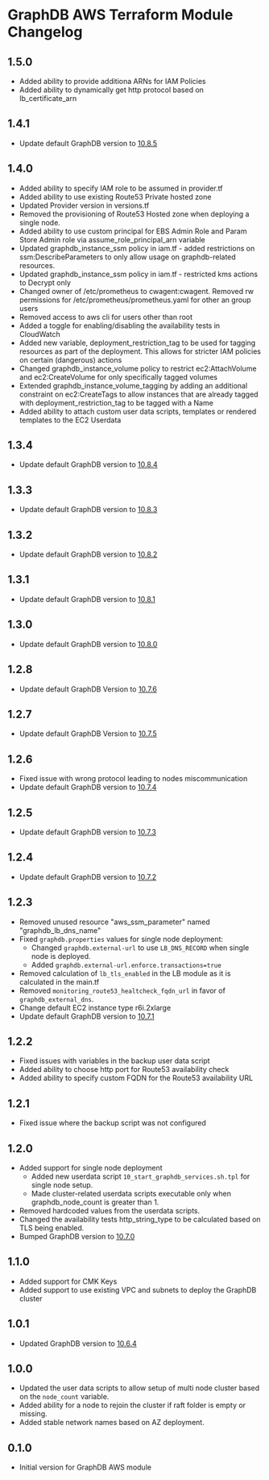 # GraphDB AWS Terraform Module Changelog

## 1.5.0
* Added ability to provide additiona ARNs for IAM Policies
* Added ability to dynamically get http protocol based on lb_certificate_arn

## 1.4.1

* Update default GraphDB version to [10.8.5](https://graphdb.ontotext.com/documentation/10.8/release-notes.html#graphdb-10-8-5)

## 1.4.0

* Added ability to specify IAM role to be assumed in provider.tf
* Added ability to use existing Route53 Private hosted zone
* Updated Provider version in versions.tf
* Removed the provisioning of Route53 Hosted zone when deploying a single node.
* Added ability to use custom principal for EBS Admin Role and Param Store Admin role via assume_role_principal_arn variable
* Updated graphdb_instance_ssm policy in iam.tf - added restrictions on ssm:DescribeParameters to only allow usage on graphdb-related resources.
* Updated graphdb_instance_ssm policy in iam.tf - restricted kms actions to Decrypt only
* Changed owner of /etc/prometheus to cwagent:cwagent. Removed rw permissions for /etc/prometheus/prometheus.yaml for other an group users
* Removed access to aws cli for users other than root
* Added a toggle for enabling/disabling the availability tests in CloudWatch
* Added new variable, deployment_restriction_tag to be used for tagging resources as part of the deployment. This allows for stricter IAM policies on certain (dangerous) actions
* Changed graphdb_instance_volume policy to restrict ec2:AttachVolume and ec2:CreateVolume for only specifically tagged volumes
* Extended graphdb_instance_volume_tagging by adding an additional constraint on ec2:CreateTags to allow instances that are already tagged with deployment_restriction_tag to be tagged with a Name
* Added ability to attach custom user data scripts, templates or rendered templates to the EC2 Userdata

## 1.3.4

* Update default GraphDB version to [10.8.4](https://graphdb.ontotext.com/documentation/10.8/release-notes.html#graphdb-10-8-4)

## 1.3.3

* Update default GraphDB version to [10.8.3](https://graphdb.ontotext.com/documentation/10.8/release-notes.html#graphdb-10-8-3)

## 1.3.2

* Update default GraphDB version to [10.8.2](https://graphdb.ontotext.com/documentation/10.8/release-notes.html#graphdb-10-8-2)

## 1.3.1

* Update default GraphDB version to [10.8.1](https://graphdb.ontotext.com/documentation/10.8/release-notes.html#graphdb-10-8-1)

## 1.3.0

* Update default GraphDB version to [10.8.0](https://graphdb.ontotext.com/documentation/10.8/release-notes.html#graphdb-10-8-0)

## 1.2.8

* Update default GraphDB Version to [10.7.6](https://graphdb.ontotext.com/documentation/10.7/release-notes.html#graphdb-10-7-6)

## 1.2.7
* Update default GraphDB Version to [10.7.5](https://graphdb.ontotext.com/documentation/10.7/release-notes.html#graphdb-10-7-5)

## 1.2.6

* Fixed issue with wrong protocol leading to nodes miscommunication
* Update default GraphDB version to [10.7.4](https://graphdb.ontotext.com/documentation/10.7/release-notes.html#graphdb-10-7-4)

## 1.2.5

* Update default GraphDB version to [10.7.3](https://graphdb.ontotext.com/documentation/10.7/release-notes.html#graphdb-10-7-3)

## 1.2.4

* Update default GraphDB version to [10.7.2](https://graphdb.ontotext.com/documentation/10.7/release-notes.html#graphdb-10-7-2)

## 1.2.3

* Removed unused resource "aws_ssm_parameter" named "graphdb_lb_dns_name"
* Fixed `graphdb.properties` values for single node deployment:
  * Changed `graphdb.external-url` to use `LB_DNS_RECORD` when single node is deployed.
  * Added `graphdb.external-url.enforce.transactions=true`
* Removed calculation of `lb_tls_enabled` in the LB module as it is calculated in the main.tf
* Removed `monitoring_route53_healtcheck_fqdn_url` in favor of `graphdb_external_dns`.
* Change default EC2 instance type r6i.2xlarge
* Update default GraphDB version to [10.7.1](https://graphdb.ontotext.com/documentation/10.7/release-notes.html#graphdb-10-7-1)

## 1.2.2

* Fixed issues with variables in the backup user data script
* Added ability to choose http port for Route53 availability check
* Added ability to specify custom FQDN for the Route53 availability URL

## 1.2.1

* Fixed issue where the backup script was not configured

## 1.2.0

* Added support for single node deployment
  * Added new userdata script `10_start_graphdb_services.sh.tpl` for single node setup.
  * Made cluster-related userdata scripts executable only when graphdb_node_count is greater than 1.
* Removed hardcoded values from the userdata scripts.
* Changed the availability tests http_string_type to be calculated based on TLS being enabled.
* Bumped GraphDB version to [10.7.0](https://graphdb.ontotext.com/documentation/10.7/release-notes.html#graphdb-10-7-0)

## 1.1.0

* Added support for CMK Keys
* Added support to use existing VPC and subnets to deploy the GraphDB cluster

## 1.0.1

* Updated GraphDB version to [10.6.4](https://graphdb.ontotext.com/documentation/10.6/release-notes.html#graphdb-10-6-4)

## 1.0.0
* Updated the user data scripts to allow setup of multi node cluster based on the `node_count` variable.
* Added ability for a node to rejoin the cluster if raft folder is empty or missing.
* Added stable network names based on AZ deployment.

## 0.1.0

* Initial version for GraphDB AWS module
